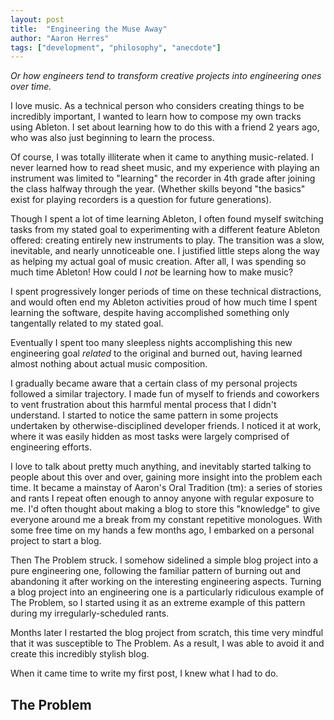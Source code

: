 ```yaml
---
layout: post
title:  "Engineering the Muse Away"
author: "Aaron Herres"
tags: ["development", "philosophy", "anecdote"]
---
```


*Or how engineers tend to transform creative projects into engineering ones over time.*

I love music. As a technical person who considers creating things to be incredibly important, I wanted to learn how to compose my own tracks using Ableton. I set about learning how to do this with a friend 2 years ago, who was also just beginning to learn the process.

Of course, I was totally illiterate when it came to anything music-related. I never learned how to read sheet music, and my experience with playing an instrument was limited to "learning" the recorder in 4th grade after joining the class halfway through the year. (Whether skills beyond "the basics" exist for playing recorders is a question for future generations).

Though I spent a lot of time learning Ableton, I often found myself switching tasks from my stated goal to experimenting with a different feature Ableton offered: creating entirely new instruments to play. The transition was a slow, inevitable, and nearly unnoticeable one. I justified little steps along the way as helping my actual goal of music creation. After all, I was spending so much time Ableton! How could I *not* be learning how to make music?

I spent progressively longer periods of time on these technical distractions, and would often end my Ableton activities proud of how much time I spent learning the software, despite having accomplished something only tangentally related to my stated goal.

 Eventually I spent too many sleepless nights accomplishing this new engineering goal *related* to the original and burned out, having learned almost nothing about actual music composition.

 I gradually became aware that a certain class of my personal projects followed a similar trajectory. I made fun of myself to friends and coworkers to vent frustration about this harmful mental process that I didn't understand. I started to notice the same pattern in some projects undertaken by otherwise-disciplined developer friends. I noticed it at work, where it was easily hidden as most tasks were largely comprised of engineering efforts.

 I love to talk about pretty much anything, and inevitably started talking to people about this over and over, gaining more insight into the problem each time. It became a mainstay of Aaron's Oral Tradition (tm): a series of stories and rants I repeat often enough to annoy anyone with regular exposure to me. I'd often thought about making a blog to store this "knowledge" to give everyone around me a break from my constant repetitive monologues. With some free time on my hands a few months ago, I embarked on a personal project to start a blog.

Then The Problem struck. I somehow sidelined a simple blog project into a pure engineering one, following the familiar pattern of burning out and abandoning it after working on the interesting engineering aspects. Turning a blog project into an engineering one is a particularly ridiculous example of The Problem, so I started using it as an extreme example of this pattern during my irregularly-scheduled rants. 

Months later I restarted the blog project from scratch, this time very mindful that it was susceptible to The Problem. As a result, I was able to avoid it and create this incredibly stylish blog.

When it came time to write my first post, I knew what I had to do.

## The Problem

